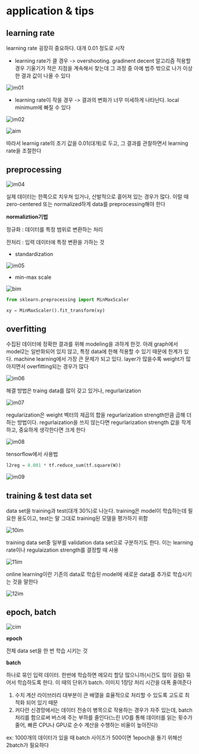 # application & tips



## learning rate

learning rate 굉장히 중요하다. 대개 0.01 정도로 시작

* learning rate가 클 경우 -> overshooting. gradinent decent 알고리즘 적용할 경우 기울기가 적은 지점을 계속해서 찾는데 그 과정 중 아예 범주 밖으로 나가 이상한 결과 값이 나올 수 있다

![im01](./01.jpg)



* learning rate이 작을 경우 -> 결과의 변화가 너무 미세하게 나타난다. local minimum에 빠질 수 있다



![im02](./02.jpg)



![aim](./a.jpg)



따라서 learnig rate의 초기 값을 0.01(대개)로 두고, 그 결과를 관찰하면서 learning rate을 조절한다



## preprocessing

![im04](./04.jpg)



실제 데이터는 한쪽으로 치우쳐 있거나, 산발적으로 흩어져 있는 경우가 많다. 이럴 때 zero-centered 또는 normalized하게 data를 preprocessing해야 한다



**normaliztion기법**

정규화 : 데이터를 특정 범위로 변환하는 처리

전처리 : 입력 데이터에 특정 변환을 가하는 것

* standardization

![im05](./05.jpg)



* min-max scale

![bim](./b.jpg)



```python
from sklearn.preprocessing import MinMaxScaler

xy = MinMaxScaler().fit_transform(xy)
```





## overfitting

수집된 데이터에 정확한 결과를 위해 modeling을 과하게 한것. 아래 graph에서 model2는 일반화되어 있지 않고, 특정 data에 한해 적용할 수 있기 때문에 한계가 있다. machine learning에서 가장 큰 문제가 되고 있다. layer가 많을수록 weight가 많아지면서 overfitting되는 경우가 많다

![im06](./06.jpg)



해결 방법은 traing data를 많이 갖고 있거나, regurlarization



![im07](./07.jpg)





regularization은 weight 벡터의 제곱의 합을 regurlarization strength만큼 곱해 더하는 방법이다. regurlaization을 쓰지 않는다면 regurlarization strength 값을 작게 하고, 중요하게 생각한다면 크게 한다



![im08](./08.jpg)



tensorflow에서 사용법

```python
l2reg = 0.001 * tf.reduce_sum(tf.square(W))
```





![im09](./09.jpg)





## training & test data set



data set을 training과 test(대개 30%)로 나눈다. training은 model이 학습하는데 필요한 용도이고, test는 말 그대로 training된 모델을 평가하기 위함



![10im](./10.jpg)



training data set중 일부를 validation data set으로 구분하기도 한다. 이는 learning rate이나 regulaization strength를 결정할 때 사용

![11im](./11.jpg)



online learning이란 기존의 data로 학습된 model에 새로운 data를 추가로 학습시키는 것을 말한다



![12im](./12.jpg)





## epoch, batch

![cim](./c.jpg)



**epoch**

전체 data set을 한 번 학습 시키는 것



**batch**

하나로 묶인 입력 데이터. 한번에 학습하면 메모리 할당 많으니까(시간도 많이 걸림) 묶어서 학습하도록 한다. 이 때의 단위가 batch. 이미지 1장당 처리 시간을 대폭 줄여준다

1. 수치 계산 라이브러리 대부분이 큰 배열을 효율적으로 처리할 수 있도록 고도로 최적화 되어 있기 때문
2. 커다란 신경망에서는 데이터 전송이 병목으로 작용하는 경우가 자주 있는데, batch 처리를 함으로써 버스에 주는 부하를 줄인다(느린 I/O를 통해 데이터를 읽는 횟수가 줄어, 빠른 CPU나 GPU로 순수 계산을 수행하는 비율이 높아진다)





ex: 1000개의 데이터가 있을 때 batch 사이즈가 500이면 1epoch을 돌기 위해선 2batch가 필요하다